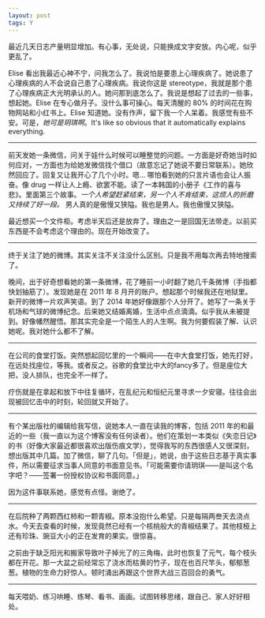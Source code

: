 ```yaml
---
layout: post
tags: Y
---
```


最近几天日志产量明显增加。有心事，无处说，只能换成文字安放。内心呢，似乎更乱了。

Elise 看出我最近心神不宁，问我怎么了。我说怕是要患上心理疾病了。她说患了心理疾病的人不会说自己患了心理疾病。我说你这是 stereotype，我就是那个患了心理疾病正大光明承认的人。她问那到底怎么了。我说是想起了过去的一些事，想起她。Elise 在专心做月子。没什么事可操心。每天清醒的 80% 的时间花在购物网站和小红书上。Elise 知道她。没有作声，留下我一个人呆着。我感觉有些不安。可是，*她可是玥琪啊*。It's like so obvious that it automatically explains everything.

* * *

前天发她一条微信，问关于娃什么时候可以睡整觉的问题。一方面是好奇她当时如何应对，一方面也为给她发微信找个借口（故意忘记了她说不要日常联系）。她欣然回应了。回复又让我开心了几个小时。嗯... 哪怕看到她的只言片语也会让人振奋。像 drug 一样让人上瘾、欲罢不能。读了一本韩国的小册子《工作的喜与悲》。里面第三个故事。_一个人希望赶紧结束，另一个人不肯结束，这烦人的折磨又持续了好一段。_ 男人真的是傲慢又狭隘。我也是男人。我也傲慢又狭隘。

最近想买一个文件柜。考虑半天后还是放弃了。理由之一是回国无法带走。以前买东西是不会考虑这个理由的。现在开始改变了。

* * *

终于关注了她的微博。其实关注不关注没什么区别。只是我不用每次再去特地搜索了。

晚间，出于好奇想看她的第一条微博，花了睡前一小时翻了她几千条微博（手指都快划抽筋了）。发现她是在 2011 年 8 月开的账户。想起那个时候我还在地狱里。新开的微博一片欢声笑语。到了 2014 年她好像跟那个人分开了。她写了一条关于机场和气球的微博纪念。后来她又结婚离婚，生活中点点滴滴。似乎我从未被提到。好像幡然醒悟。那其实完全是一个陌生人的人生啊。我为何要假装了解、认识她呢。我对她什么都不了解。

* * *

在公司的食堂打饭。突然想起回忆里的一个瞬间——在中大食堂打饭，她先打好，在远处找座位，等我。或者反之。谷歌的食堂比中大的fancy多了。但是座位大把，没人排队，也完全不一样了。

疗伤就是在拿起和放下中往复循环，在乱纪元和恒纪元里寻求一夕安寝。往往会出现被回忆击中的时刻，轮回就又开始了。

* * *

有个某出版社的编辑给我写信，说她本人一直在读我的博客，包括 2011 年的和最近的一些（我一直以为这个博客没有任何读者）。他们在策划一本类似《失恋日记》的书（好像大家最近都很喜欢出版伤痕文学），觉得我写的东西很感人又很深刻，想出版其中几篇。加了微信，聊了几句。「但是」，她说，由于这些日志基于真实事件，所以需要征求当事人同意的书面意见书。「可能需要你请玥琪——是叫这个名字吧？——签署一份授权协议和书面同意。」

因为这件事联系她，感觉有点怪。谢绝了。

* * *

在后院种了两颗西红柿和一颗青椒。原本没抱什么希望。只是每隔两叁天去浇点水。今天去查看的时候，发现竟然已经有一个核桃般大的青椒结果了。其他枝桠上还有珍珠、豌豆大小的正在发育的果实。很惊喜。

之前由于缺乏阳光和搬家导致叶子掉光了的三角梅，此时也恢复了元气，每个枝头都在开花。那一大盆之前经常忘了浇水而枯黄的竹子，现在也百尺竿头，郁郁葱葱。植物的生命力好惊人。顿时涌出再跟这个世界大战三百回合的勇气。

* * *

每天喂奶、练习哄睡、练琴、看书、画画。试图转移思绪，跟自己、家人好好相处。
